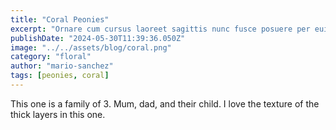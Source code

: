 ```yaml
---
title: "Coral Peonies"
excerpt: "Ornare cum cursus laoreet sagittis nunc fusce posuere per euismod dis vehicula a, semper fames lacus maecenas dictumst pulvinar neque enim non potenti. Torquent hac sociosqu eleifend potenti."
publishDate: "2024-05-30T11:39:36.050Z"
image: "../../assets/blog/coral.png"
category: "floral"
author: "mario-sanchez"
tags: [peonies, coral]
---
```


This one is a family of 3. Mum, dad, and their child. I love the texture of the thick layers in this one.  



